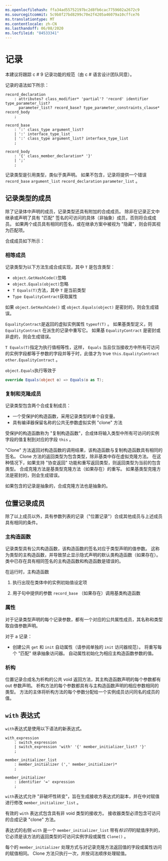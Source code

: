 ```yaml
---
ms.openlocfilehash: ffa34ad55752197bc2d8fb6cac7759602a2672c9
ms.sourcegitcommit: 5c9b8f27bd8299c70e2f4205a46079a10cffce76
ms.translationtype: MT
ms.contentlocale: zh-CN
ms.lasthandoff: 06/08/2020
ms.locfileid: "84533341"
---
```


# <a name="records"></a>记录

本建议将跟踪 c # 9 记录功能的规范（由 c # 语言设计团队同意）。

记录的语法如下所示：

```antlr
record_declaration
    : attributes? class_modifier* 'partial'? 'record' identifier type_parameter_list?
      parameter_list? record_base? type_parameter_constraints_clause* record_body
    ;

record_base
    : ':' class_type argument_list?
    | ':' interface_type_list
    | ':' class_type argument_list? interface_type_list
    ;

record_body
    : '{' class_member_declaration* '}'
    | ';'
    ;
```

记录类型是引用类型，类似于类声明。 如果不包含，记录将提供一个错误 `record_base` `argument_list` `record_declaration` `parameter_list` 。

## <a name="members-of-a-record-type"></a>记录类型的成员

除了记录体中声明的成员，记录类型还具有附加的合成成员。
除非在记录正文中继承或声明了具有 "匹配" 签名的可访问的具体（非抽象）成员，否则将合成成员。 如果两个成员具有相同的签名，或在继承方案中被视为 "隐藏"，则会将其视为匹配项。

合成成员如下所示：

### <a name="equality-members"></a>相等成员

记录类型为以下方法生成合成实现，其中 `T` 是包含类型：

* `object.GetHashCode()`忽略
* `object.Equals(object)`忽略
* `T Equals(T)`方法，其中 `T` 是当前类型
* `Type EqualityContract`获取属性

如果 `object.GetHashCode()` 或 `object.Equals(object)` 是密封的，则会生成错误。

`EqualityContract`是返回的虚拟实例属性 `typeof(T)` 。 如果基类型定义，则 `EqualityContract` 在派生的记录中重写它。 如果基 `EqualityContract` 是密封或非虚的，则会生成错误。

`T Equals(T)`指定为执行值相等性，这样， `Equals` 当且仅当接收方中所有可访问的实例字段都等于参数的字段并等于时，此值才为 true `this.EqualityContract` `other.EqualityContract` 。

`object.Equals`执行等效于

```C#
override Equals(object o) => Equals(o as T);
```

### <a name="copy-and-clone-members"></a>复制和克隆成员

记录类型包含两个合成复制成员：

* 一个受保护的构造函数，采用记录类型的单个自变量。
* 具有编译器保留名称的公共无参数虚拟实例 "clone" 方法

受保护的构造函数称为 "复制构造函数"，合成体将输入类型中所有可访问的实例字段的值复制到对应的字段 `this` 。

"Clone" 方法返回对构造函数的调用结果，该构造函数与复制构造函数具有相同的签名。 Clone 方法的返回类型为包含类型，除非基类中存在虚拟克隆方法。 在这种情况下，如果支持 "协变返回" 功能和重写返回类型，则返回类型为当前的包含类型。 合成克隆方法是基类型克隆方法（如果存在）的重写。 如果基类型克隆方法是密封的，则会生成错误。

如果包含的记录是抽象的，合成克隆方法也是抽象的。

## <a name="positional-record-members"></a>位置记录成员

除了以上成员以外，具有参数列表的记录（"位置记录"）合成其他成员与上述成员具有相同的条件。

### <a name="primary-constructor"></a>主构造函数

记录类型具有公共构造函数，该构造函数的签名对应于类型声明的值参数。 这称为类型的主构造函数，并导致禁止显示隐式声明的默认类构造函数（如果存在）。 类中已存在具有相同签名的主构造函数和构造函数是错误的。

在运行时，主构造函数

1. 执行出现在类体中的实例初始值设定项

1. 用子句中提供的参数 `record_base` （如果存在）调用基类构造函数


### <a name="properties"></a>属性

对于记录类型声明的每个记录参数，都有一个对应的公共属性成员，其名称和类型取自值参数声明。

对于 a 记录：

* 创建公共 `get` 和 `init` 自动属性（请参阅单独的 `init` 访问器规范）。
  将重写每个 "匹配" 继承抽象访问器。 自动属性初始化为相应主构造函数参数的值。

### <a name="deconstruct"></a>析构

位置记录合成名为析构的公共 void 返回方法，其主构造函数声明的每个参数都有 out 参数声明。 析构方法的每个参数都具有与主构造函数声明的相应参数相同的类型。 方法的主体将析构方法的每个参数分配给一个实例成员访问同名的成员的值。

## <a name="with-expression"></a>`with` 表达式

`with`表达式是使用以下语法的新表达式。

```antlr
with_expression
    : switch_expression
    | switch_expression 'with' '{' member_initializer_list? '}'
    ;

member_initializer_list
    : member_initializer (',' member_initializer)*
    ;

member_initializer
    : identifier '=' expression
    ;
```

`with`表达式允许 "非破坏性转变"，旨在生成接收方表达式的副本，并在中对赋值进行修改 `member_initializer_list` 。

有效的 `with` 表达式包含具有非 void 类型的接收方。 接收器类型必须包含可访问的合成记录 "clone" 方法。

表达式的右侧 `with` 是一个 `member_initializer_list` 带有*标识符*的赋值序列的，它必须是该方法的返回类型的可访问实例字段或属性 `Clone()` 。

每个的 `member_initializer` 处理方式与对记录克隆方法返回值的字段或属性访问的赋值相同。 Clone 方法只执行一次，并按词法顺序处理赋值。
